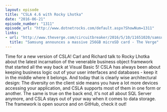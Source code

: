 ```yaml
---
layout: episode
title: "CSLA 4.6 with Rocky Lhotka"
date: "2016-06-21"
episode_number: "1311"
episode_url: "http://www.dotnetrocks.com/default.aspx?ShowNum=1311"
links:
- url: "http://www.theverge.com/circuitbreaker/2016/5/10/11651020/samsung-massive-256gb-microsd-card"
  title: "Samsung announces a massive 256GB microSD card - The Verge"
---
```


Time for a new version of CSLA! Carl and Richard talk to Rocky Lhotka about the latest incarnation of the venerable business object framework that started all the way back at Visual Basic 5! CSLA has always been about keeping business logic out of your user interfaces and databases - keep it in the middle where it belongs. And today that is clearly wise architectural design: The diversity on the client side means you have a lot more devices accessing your application, and CSLA supports most of them in one form or another. The same is true on the back end, it's not all about SQL Server anymore, and CSLA stays out of your way when it comes to data storage. The framework is open source and on GitHub, check it out!
